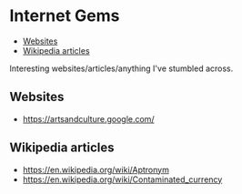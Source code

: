 # Internet Gems


<!-- vim-markdown-toc GFM -->

* [Websites](#websites)
* [Wikipedia articles](#wikipedia-articles)

<!-- vim-markdown-toc -->

Interesting websites/articles/anything I've stumbled across.

## Websites
* https://artsandculture.google.com/

## Wikipedia articles
* https://en.wikipedia.org/wiki/Aptronym
* https://en.wikipedia.org/wiki/Contaminated_currency
